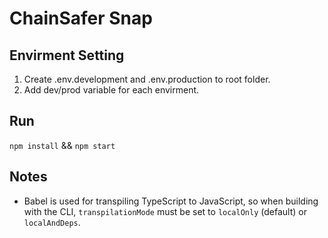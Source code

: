 # ChainSafer Snap

## Envirment Setting
1. Create .env.development and .env.production to root folder.
2. Add dev/prod variable for each envirment.

## Run 
``` npm install ```
&& ``` npm start ```

## Notes
- Babel is used for transpiling TypeScript to JavaScript, so when building with the CLI,
  `transpilationMode` must be set to `localOnly` (default) or `localAndDeps`.
